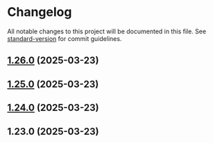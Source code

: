 # Changelog

All notable changes to this project will be documented in this file. See [standard-version](https://github.com/conventional-changelog/standard-version) for commit guidelines.

## [1.26.0](https://github.com/yetto-tools/hs-ecommerce/compare/v1.25.0...v1.26.0) (2025-03-23)

## [1.25.0](https://github.com/yetto-tools/hs-ecommerce/compare/v1.24.0...v1.25.0) (2025-03-23)

## [1.24.0](https://github.com/yetto-tools/hs-ecommerce/compare/v1.23.0...v1.24.0) (2025-03-23)

## 1.23.0 (2025-03-23)
